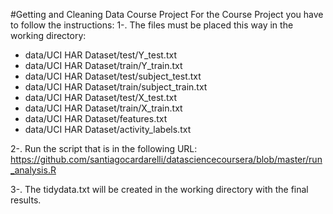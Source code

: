 #Getting and Cleaning Data Course Project
For the Course Project you have to follow the instructions:
1-. The files must be placed this way in the working directory:

  * data/UCI HAR Dataset/test/Y_test.txt
  * data/UCI HAR Dataset/train/Y_train.txt
  * data/UCI HAR Dataset/test/subject_test.txt
  * data/UCI HAR Dataset/train/subject_train.txt
  * data/UCI HAR Dataset/test/X_test.txt
  * data/UCI HAR Dataset/train/X_train.txt
  * data/UCI HAR Dataset/features.txt
  * data/UCI HAR Dataset/activity_labels.txt

2-. Run the script that is in the following URL:
https://github.com/santiagocardarelli/datasciencecoursera/blob/master/run_analysis.R

3-. The tidydata.txt will be created in the working directory with the final results.
